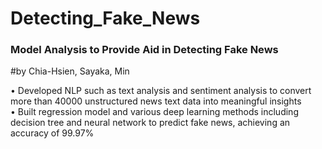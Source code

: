 # Detecting_Fake_News
### Model Analysis to Provide Aid in Detecting Fake News  
#by Chia-Hsien, Sayaka, Min

• Developed NLP such as text analysis and sentiment analysis to convert more than 40000 unstructured news text data into meaningful insights  
• Built regression model and various deep learning methods including decision tree and neural network to predict fake news, achieving an accuracy of 99.97%
